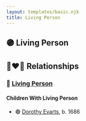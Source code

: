 ```yaml
---
layout: templates/basic.njk
title: Living Person
---
```

## 🟣 Living Person


## 👩‍❤️‍👨 Relationships

### 🔵 [Living Person](/people/8/86538784)

#### Children With Living Person
* 🟣 [Dorothy Evarts](/people/5/59501816), b. 1686